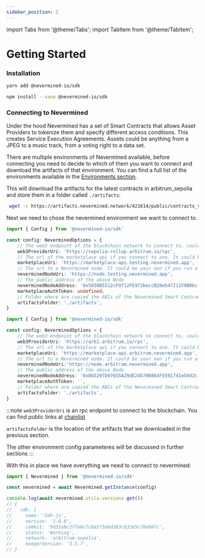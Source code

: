 ```yaml
---
sidebar_position: 2
---
```


import Tabs from '@theme/Tabs';
import TabItem from '@theme/TabItem';

# Getting Started

### Installation

<Tabs>
  <TabItem label="yarn" value="yarn" default>

  ```bash
  yarn add @nevermined-io/sdk
  ```

  </TabItem>
  <TabItem label="npm" value="npm">

  ```bash
  npm install --save @nevermined-io/sdk
  ```

  </TabItem>
</Tabs>

### Connecting to Nevermined

Under the hood Nevermined has a set of Smart Contracts that allows Asset Providers to tokenize them and specify different access conditions. This creates Service Execution Agreements. Assets could be anything from a JPEG to a music track, from a voting right to a data set.

There are multiple environments of Nevermined available, before connecting you need to decide to which of them you want to connect and download the artifacts of that environment.
You can find a full list of the environments available in the [Environments section](../environments/).


This will download the artifacts for the latest contracts in arbitrum_sepolia and store them in a folder called `./artifacts`:

```bash
 wget -c https://artifacts.nevermined.network/421614/public/contracts_v3.5.7.tar.gz -O -| tar -xz --one-top-level=./artifacts
 ```

 Next we need to chose the nevermined environment we want to connect to.

<Tabs>
  <TabItem label="arbitrum-sepolia" value="arbitrum-sepolia" default>

  ```typescript
  import { Config } from '@nevermined-io/sdk'

  const config: NeverminedOptions = {
      // The web3 endpoint of the blockchain network to connect to, could be an Infura endpoint, Quicknode, or any other web3 provider
      web3ProviderUri: 'https://sepolia-rollup.arbitrum.io/rpc',
      // The url of the marketplace api if you connect to one. It could be your own service if you run a Marketplace API
      marketplaceUri: 'https://marketplace-api.testing.nevermined.app',
      // The url to a Nevermined node. It could be your own if you run a Nevermined Node
      neverminedNodeUri: 'https://node.testing.nevermined.app',
      // The public address of the above Node
      neverminedNodeAddress: '0x5838B5512cF9f12FE9f2beccB20eb47211F9B0bc',
      marketplaceAuthToken: undefined,
      // Folder where are copied the ABIs of the Nevermined Smart Contracts 
      artifactsFolder: './artifacts',
  }
  ```

  </TabItem>
  <TabItem label="arbitrum-one" value="arbitrum-one">

  ```typescript
  import { Config } from '@nevermined-io/sdk'

  const config: NeverminedOptions = {
      // The web3 endpoint of the blockchain network to connect to, could be an Infura endpoint, Quicknode, or any other web3 provider
      web3ProviderUri: 'https://arb1.arbitrum.io/rpc',
      // The url of the marketplace api if you connect to one. It could be your own service if you run a Marketplace API
      marketplaceUri: 'https://marketplace-api.arbitrum.nevermined.app',
      // The url to a Nevermined node. It could be your own if you run a Nevermined Node
      neverminedNodeUri:'https://node.arbitrum.nevermined.app',
      // The public address of the above Node
      neverminedNodeAddress: '0x0b5297b97655A29dE245700864F5591741e50d2c',
      marketplaceAuthToken: '',
      // Folder where are copied the ABIs of the Nevermined Smart Contracts 
      artifactsFolder: './artifacts',
  }
  ```

  </TabItem>
</Tabs>

:::note
`web3ProviderUri` is an rpc endpoint to connect to the blockchain. You can find public links at [chainlist](https://chainlist.org/)

`artifactsFolder` is the location of the artifacts that we downloaded in the previous section.

The other environment config parameteres will be discussed in further sections
:::

With this in place we have everything we need to connect to nevermined:

```typescript
import { Nevermined } from '@nevermined-io/sdk'

const nevermined = await Nevermined.getInstance(config)

console.log(await nevermined.utils.versions.get())
// {
//   sdk: {
//     name: 'Sdk-js',
//     version: '1.0.0',
//     commit: '9d31ebc27fe6c7c8a573abd283c632e5c70e687c',
//     status: 'Working',
//     network: 'arbitrum-sepolia',
//     keeperVersion: '3.5.7',
// }
```

